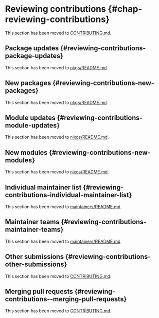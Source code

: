 # Reviewing contributions {#chap-reviewing-contributions}

This section has been moved to [CONTRIBUTING.md](https://github.com/NixOS/nixpkgs/blob/master/CONTRIBUTING.md).

## Package updates {#reviewing-contributions-package-updates}

This section has been moved to [pkgs/README.md](https://github.com/NixOS/nixpkgs/blob/master/pkgs/README.md).

## New packages {#reviewing-contributions-new-packages}

This section has been moved to [pkgs/README.md](https://github.com/NixOS/nixpkgs/blob/master/pkgs/README.md).

## Module updates {#reviewing-contributions-module-updates}

This section has been moved to [nixos/README.md](https://github.com/NixOS/nixpkgs/blob/master/nixos/README.md).

## New modules {#reviewing-contributions-new-modules}

This section has been moved to [nixos/README.md](https://github.com/NixOS/nixpkgs/blob/master/nixos/README.md).

## Individual maintainer list {#reviewing-contributions-individual-maintainer-list}

This section has been moved to [maintainers/README.md](https://github.com/NixOS/nixpkgs/blob/master/maintainers/README.md).

## Maintainer teams {#reviewing-contributions-maintainer-teams}

This section has been moved to [maintainers/README.md](https://github.com/NixOS/nixpkgs/blob/master/maintainers/README.md).

## Other submissions {#reviewing-contributions-other-submissions}

This section has been moved to [CONTRIBUTING.md](https://github.com/NixOS/nixpkgs/blob/master/CONTRIBUTING.md).

## Merging pull requests {#reviewing-contributions--merging-pull-requests}

This section has been moved to [CONTRIBUTING.md](https://github.com/NixOS/nixpkgs/blob/master/CONTRIBUTING.md).

